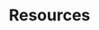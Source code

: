 ---
title: "Resources"
weight: 10
type: docs
description: >
  Collection of standalone guides and tutorials.
---